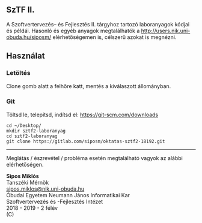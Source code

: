 ## SzTF II.

A Szoftvertervezés– és Fejlesztés II. tárgyhoz tartozó laboranyagok kódjai és példái. Hasonló és egyéb anyagok megtalálhatók a http://users.nik.uni-obuda.hu/siposm/ elérhetőségemen is, célszerű azokat is megnézni.

## Használat
### Letöltés
Clone gomb alatt a felhőre katt, mentés a kiválaszott állományban.

### Git
Töltsd le, telepítsd, indítsd el: https://git-scm.com/downloads
    
`cd ~/Desktop/`\
`mkdir sztf2-laboranyag`\
`cd sztf2-laboranyag`\
`git clone https://gitlab.com/siposm/oktatas-sztf2-18192.git`

---

Meglátás / észrevétel / probléma esetén megtalálható vagyok az alábbi elérhetőségen.


**Sipos Miklós**\
Tanszéki Mérnök\
sipos.miklos@nik.uni-obuda.hu\
Óbudai Egyetem Neumann János Informatikai Kar\
Szoftvertervezés és -Fejlesztés Intézet\
2018 - 2019 - 2 félév\
(C)
